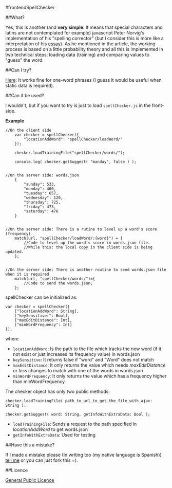 #frontendSpellChecker

##What?

Yes, this is another (and **very simple**: It means that special characters and latins are not contemplated for example) javascript Peter Norvig's implementation of his "spelling corrector" (but I consider this is more like a interpretation of his [essay](http://norvig.com/spell-correct.html)). As he mentioned in the article, the working process is based on a little probability theory and all this is implemented in two technical steps: loading data (training) and comparing values to "guess" the word.

##Can I try?

[Here](http://yatusabee.com.ar/spellChecker): It works fine for one-word phrases (I guess it would be useful when static data is required).

##Can it be used?

I wouldn't, but if you want to try is just to load `spellChecker.js` in the front-side.

**Example**

	//On the client side
		var checker = spellChecker({
			"locationAddWord": "spellChecker/loadWord/"
		});

		checker.loadTrainingFile("spellChecker/words/");

		console.log( checker.getSuggest( "manday", false ) );


	//On the server side: words.json
		{
			"sunday": 533,
			"monday": 400,
			"tuesday": 657,
			"wednesday": 120,
			"thursday": 725,
			"friday": 473,
			"saturday": 476
		}


	//On the server side: There is a rutine to level up a word's score (frequency)
		match(url, "spellChecker/loadWord/:{word}") = {
			//Code to level up the word's score in words.json file.
			//While this: the local copy in the client side is being updated.
		};


	//On the server side: There is another routine to send words.json file when it is required
		match(url, "spellChecker/words/")={
			//Code to send the words.json;
		};

spellChecker can be initialized as:

	var checker = spellChecker({
		["locationAddWord": String],
		["keySensitive:": Bool],
		["maxEditDistance": Int],
		["minWordFrequency": Int]
	});

where

* `locationAddWord`: Is the path to the file which tracks the new word (if it not exist or just increases its frequency value) in words.json
* `keySensitive`: It returns false if "word" and "Word" does not match
* `maxEditDistance`: It only returns the value which needs *maxEditDistance or less* changes to match with one of the words in words.json
* `minWordFrequency`: It only returns the value which has a frequency higher than minWordFrequency 

The checker object has only two public methods:

	checker.loadTrainingFile( path_to_url_to_get_the_file_with_ajax: String );

	checker.getSuggest( word: String, getInfoWithExtraData: Bool );

* `loadTrainingFile`: Sends a request to the path specified in *locationAddWord* to get words.json
* `getInfoWithExtraData`: Used for testing

##Have this a mistake?

If I made a mistake please (In writing too (my native language is Spanish)) [tell me](http://yatusabee.com.ar) or you can just fork this =).

##Licence

[General Public Licence](http://www.gnu.org/copyleft/gpl.html)